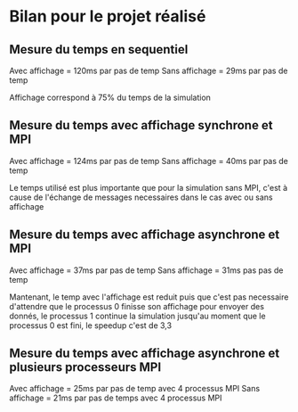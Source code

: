 # Bilan pour le projet réalisé 

## Mesure du temps en sequentiel
Avec affichage = 120ms par pas de temp
Sans affichage = 29ms par pas de temp

Affichage correspond à 75% du temps de la simulation

## Mesure du temps avec affichage synchrone et MPI
Avec affichage = 124ms par pas de temp
Sans affichage = 40ms par pas de temp

Le temps utilisé est plus importante que pour la simulation sans MPI, c'est à cause de l'échange de messages necessaires dans le cas avec ou sans affichage


## Mesure du temps avec affichage asynchrone et MPI
Avec affichage = 37ms par pas de temp
Sans affichage = 31ms pas pas de temp

Mantenant, le temp avec l'affichage est reduit puis que c'est pas necessaire d'attendre que le processus 0
finisse son affichage pour envoyer des donnés, le processus 1 continue la simulation jusqu'au moment 
que le processus 0 est fini, le speedup c'est de 3,3


## Mesure du temps avec affichage asynchrone et plusieurs processeurs MPI
Avec affichage = 25ms par pas de temp avec 4 processus MPI
Sans affichage = 21ms par pas de temps avec 4 processus MPI


